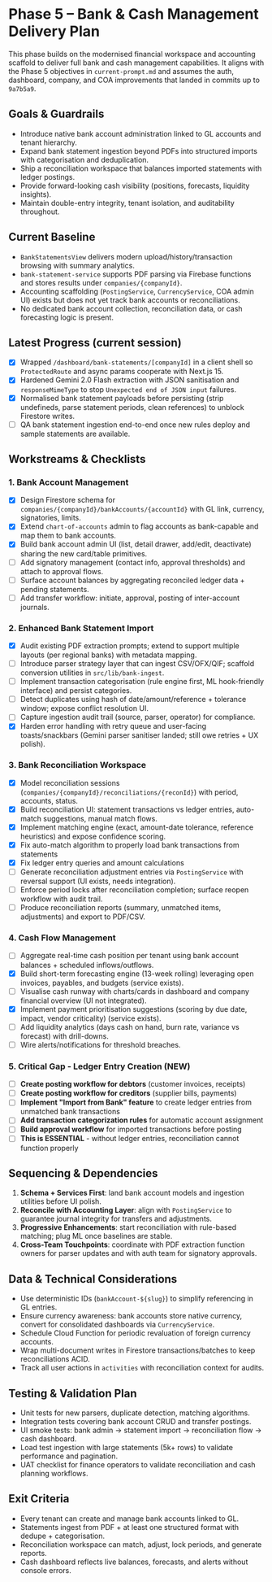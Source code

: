 # Phase 5 – Bank & Cash Management Delivery Plan

This phase builds on the modernised financial workspace and accounting scaffold to deliver full bank and cash management capabilities. It aligns with the Phase 5 objectives in `current-prompt.md` and assumes the auth, dashboard, company, and COA improvements that landed in commits up to `9a7b5a9`.

## Goals & Guardrails
- Introduce native bank account administration linked to GL accounts and tenant hierarchy.
- Expand bank statement ingestion beyond PDFs into structured imports with categorisation and deduplication.
- Ship a reconciliation workspace that balances imported statements with ledger postings.
- Provide forward-looking cash visibility (positions, forecasts, liquidity insights).
- Maintain double-entry integrity, tenant isolation, and auditability throughout.

## Current Baseline
- `BankStatementsView` delivers modern upload/history/transaction browsing with summary analytics.
- `bank-statement-service` supports PDF parsing via Firebase functions and stores results under `companies/{companyId}`.
- Accounting scaffolding (`PostingService`, `CurrencyService`, COA admin UI) exists but does not yet track bank accounts or reconciliations.
- No dedicated bank account collection, reconciliation data, or cash forecasting logic is present.

## Latest Progress (current session)
- [x] Wrapped `/dashboard/bank-statements/[companyId]` in a client shell so `ProtectedRoute` and async params cooperate with Next.js 15.
- [x] Hardened Gemini 2.0 Flash extraction with JSON sanitisation and `responseMimeType` to stop `Unexpected end of JSON input` failures.
- [x] Normalised bank statement payloads before persisting (strip undefineds, parse statement periods, clean references) to unblock Firestore writes.
- [ ] QA bank statement ingestion end-to-end once new rules deploy and sample statements are available.

## Workstreams & Checklists

### 1. Bank Account Management
- [x] Design Firestore schema for `companies/{companyId}/bankAccounts/{accountId}` with GL link, currency, signatories, limits.
- [x] Extend `chart-of-accounts` admin to flag accounts as bank-capable and map them to bank accounts.
- [x] Build bank account admin UI (list, detail drawer, add/edit, deactivate) sharing the new card/table primitives.
- [ ] Add signatory management (contact info, approval thresholds) and attach to approval flows.
- [ ] Surface account balances by aggregating reconciled ledger data + pending statements.
- [ ] Add transfer workflow: initiate, approval, posting of inter-account journals.

### 2. Enhanced Bank Statement Import
- [x] Audit existing PDF extraction prompts; extend to support multiple layouts (per regional banks) with metadata mapping.
- [ ] Introduce parser strategy layer that can ingest CSV/OFX/QIF; scaffold conversion utilities in `src/lib/bank-ingest`.
- [ ] Implement transaction categorisation (rule engine first, ML hook-friendly interface) and persist categories.
- [ ] Detect duplicates using hash of date/amount/reference + tolerance window; expose conflict resolution UI.
- [ ] Capture ingestion audit trail (source, parser, operator) for compliance.
- [x] Harden error handling with retry queue and user-facing toasts/snackbars (Gemini parser sanitiser landed; still owe retries + UX polish).

### 3. Bank Reconciliation Workspace
- [x] Model reconciliation sessions (`companies/{companyId}/reconciliations/{reconId}`) with period, accounts, status.
- [x] Build reconciliation UI: statement transactions vs ledger entries, auto-match suggestions, manual match flows.
- [x] Implement matching engine (exact, amount-date tolerance, reference heuristics) and expose confidence scoring.
- [x] Fix auto-match algorithm to properly load bank transactions from statements
- [x] Fix ledger entry queries and amount calculations
- [ ] Generate reconciliation adjustment entries via `PostingService` with reversal support (UI exists, needs integration).
- [ ] Enforce period locks after reconciliation completion; surface reopen workflow with audit trail.
- [ ] Produce reconciliation reports (summary, unmatched items, adjustments) and export to PDF/CSV.

### 4. Cash Flow Management
- [ ] Aggregate real-time cash position per tenant using bank account balances + scheduled inflows/outflows.
- [x] Build short-term forecasting engine (13-week rolling) leveraging open invoices, payables, and budgets (service exists).
- [ ] Visualise cash runway with charts/cards in dashboard and company financial overview (UI not integrated).
- [x] Implement payment prioritisation suggestions (scoring by due date, impact, vendor criticality) (service exists).
- [ ] Add liquidity analytics (days cash on hand, burn rate, variance vs forecast) with drill-downs.
- [ ] Wire alerts/notifications for threshold breaches.

### 5. Critical Gap - Ledger Entry Creation (NEW)
- [ ] **Create posting workflow for debtors** (customer invoices, receipts)
- [ ] **Create posting workflow for creditors** (supplier bills, payments)
- [ ] **Implement "Import from Bank" feature** to create ledger entries from unmatched bank transactions
- [ ] **Add transaction categorization rules** for automatic account assignment
- [ ] **Build approval workflow** for imported transactions before posting
- [ ] **This is ESSENTIAL** - without ledger entries, reconciliation cannot function properly

## Sequencing & Dependencies
1. **Schema + Services First**: land bank account models and ingestion utilities before UI polish.
2. **Reconcile with Accounting Layer**: align with `PostingService` to guarantee journal integrity for transfers and adjustments.
3. **Progressive Enhancements**: start reconciliation with rule-based matching; plug ML once baselines are stable.
4. **Cross-Team Touchpoints**: coordinate with PDF extraction function owners for parser updates and with auth team for signatory approvals.

## Data & Technical Considerations
- Use deterministic IDs (`bankAccount-${slug}`) to simplify referencing in GL entries.
- Ensure currency awareness: bank accounts store native currency, convert for consolidated dashboards via `CurrencyService`.
- Schedule Cloud Function for periodic revaluation of foreign currency accounts.
- Wrap multi-document writes in Firestore transactions/batches to keep reconciliations ACID.
- Track all user actions in `activities` with reconciliation context for audits.

## Testing & Validation Plan
- Unit tests for new parsers, duplicate detection, matching algorithms.
- Integration tests covering bank account CRUD and transfer postings.
- UI smoke tests: bank admin → statement import → reconciliation flow → cash dashboard.
- Load test ingestion with large statements (5k+ rows) to validate performance and pagination.
- UAT checklist for finance operators to validate reconciliation and cash planning workflows.

## Exit Criteria
- Every tenant can create and manage bank accounts linked to GL.
- Statements ingest from PDF + at least one structured format with dedupe + categorisation.
- Reconciliation workspace can match, adjust, lock periods, and generate reports.
- Cash dashboard reflects live balances, forecasts, and alerts without console errors.
